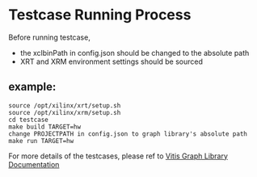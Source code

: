 # Testcase Running Process

Before running testcase,  
- the xclbinPath in config.json should be changed to the absolute path  
- XRT and XRM environment settings should be sourced  

## example:  
    source /opt/xilinx/xrt/setup.sh  
    source /opt/xilinx/xrm/setup.sh  
    cd testcase 
    make build TARGET=hw 
    change PROJECTPATH in config.json to graph library's absolute path 
    make run TARGET=hw 

For more details of the testcases, please ref to [Vitis Graph Library Documentation](https://xilinx.github.io/Vitis_Libraries/graph/2021.2/index.html)
    

